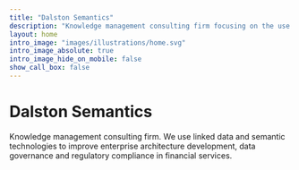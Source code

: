 ```yaml
---
title: "Dalston Semantics"
description: "Knowledge management consulting firm focusing on the use of linked data and semantic technologies to improve enterprise architecture development, data governance and regulatory compliance in financial services."
layout: home
intro_image: "images/illustrations/home.svg"
intro_image_absolute: true
intro_image_hide_on_mobile: false
show_call_box: false
---
```


# Dalston Semantics

Knowledge management consulting firm. We use linked data and semantic technologies to improve enterprise architecture development, data governance and regulatory compliance in financial services.
